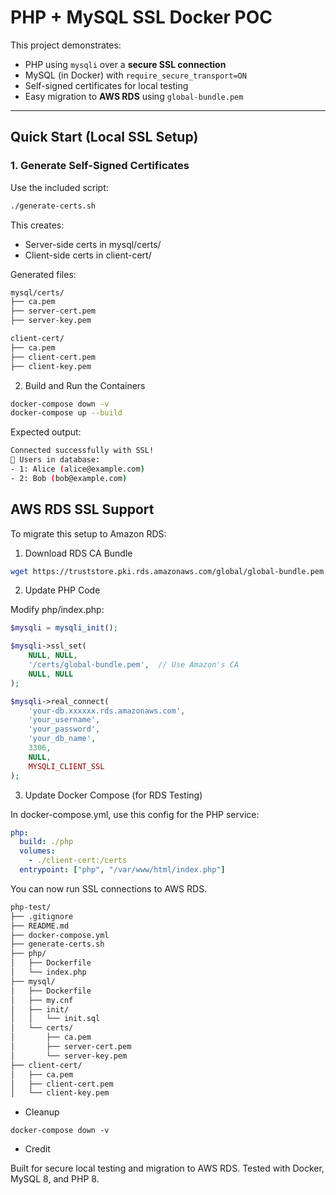 # PHP + MySQL SSL Docker POC

This project demonstrates:

- PHP using `mysqli` over a **secure SSL connection**
- MySQL (in Docker) with `require_secure_transport=ON`
- Self-signed certificates for local testing
- Easy migration to **AWS RDS** using `global-bundle.pem`

---

## Quick Start (Local SSL Setup)

### 1. Generate Self-Signed Certificates

Use the included script:

```bash
./generate-certs.sh
```

This creates:
- Server-side certs in mysql/certs/
- Client-side certs in client-cert/

Generated files:
```bash
mysql/certs/
├── ca.pem
├── server-cert.pem
├── server-key.pem

client-cert/
├── ca.pem
├── client-cert.pem
├── client-key.pem
```
2. Build and Run the Containers
```bash
docker-compose down -v
docker-compose up --build
```
Expected output:
```bash
Connected successfully with SSL!
👤 Users in database:
- 1: Alice (alice@example.com)
- 2: Bob (bob@example.com)
```
## AWS RDS SSL Support

To migrate this setup to Amazon RDS:

1. Download RDS CA Bundle
```bash
wget https://truststore.pki.rds.amazonaws.com/global/global-bundle.pem -O client-cert/global-bundle.pem
```
2. Update PHP Code

Modify php/index.php:

```php
$mysqli = mysqli_init();

$mysqli->ssl_set(
    NULL, NULL,
    '/certs/global-bundle.pem',  // Use Amazon's CA
    NULL, NULL
);

$mysqli->real_connect(
    'your-db.xxxxxx.rds.amazonaws.com',
    'your_username',
    'your_password',
    'your_db_name',
    3306,
    NULL,
    MYSQLI_CLIENT_SSL
);
```

3. Update Docker Compose (for RDS Testing)

In docker-compose.yml, use this config for the PHP service:

```yml
php:
  build: ./php
  volumes:
    - ./client-cert:/certs
  entrypoint: ["php", "/var/www/html/index.php"]
```
You can now run SSL connections to AWS RDS.
```bash
php-test/
├── .gitignore
├── README.md
├── docker-compose.yml
├── generate-certs.sh
├── php/
│   ├── Dockerfile
│   └── index.php
├── mysql/
│   ├── Dockerfile
│   ├── my.cnf
│   ├── init/
│   │   └── init.sql
│   └── certs/
│       ├── ca.pem
│       ├── server-cert.pem
│       └── server-key.pem
├── client-cert/
│   ├── ca.pem
│   ├── client-cert.pem
│   └── client-key.pem
```

- Cleanup
```
docker-compose down -v
```
- Credit

Built for secure local testing and migration to AWS RDS.
Tested with Docker, MySQL 8, and PHP 8.

